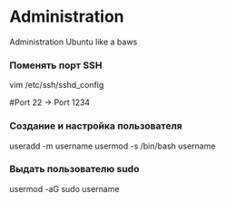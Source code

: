 # Administration
Administration Ubuntu like a baws

### Поменять порт SSH

vim /etc/ssh/sshd_config

#Port 22 -> Port 1234

### Создание и настройка пользователя

useradd -m username
usermod -s /bin/bash username

### Выдать пользователю sudo

usermod -aG sudo username
